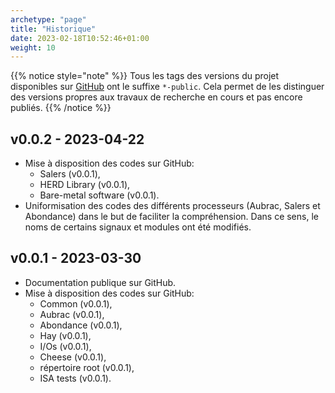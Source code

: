 ```yaml
---
archetype: "page"
title: "Historique"
date: 2023-02-18T10:52:46+01:00
weight: 10
---
```



{{% notice style="note" %}}
Tous les tags des versions du projet disponibles sur [GitHub](https://github.com/herd-ware) ont le suffixe `*-public`.
Cela permet de les distinguer des versions propres aux travaux de recherche en cours et pas encore publiés.
{{% /notice %}}

## v0.0.2 - 2023-04-22
- Mise à disposition des codes sur GitHub:
  - Salers (v0.0.1),
  - HERD Library (v0.0.1),
  - Bare-metal software (v0.0.1).
- Uniformisation des codes des différents processeurs (Aubrac, Salers et Abondance) dans le but de faciliter la compréhension.
Dans ce sens, le noms de certains signaux et modules ont été modifiés.

## v0.0.1 - 2023-03-30
- Documentation publique sur GitHub.
- Mise à disposition des codes sur GitHub:
  - Common (v0.0.1),
  - Aubrac (v0.0.1),
  - Abondance (v0.0.1),
  - Hay (v0.0.1),
  - I/Os (v0.0.1),
  - Cheese (v0.0.1),
  - répertoire root (v0.0.1),
  - ISA tests (v0.0.1).
